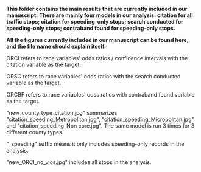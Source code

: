 **This folder contains the main results that are currently included in our manuscript.**
**There are mainly four models in our analysis: citation for all traffic stops; citation for speeding-only stops; search conducted for speeding-only stops; contraband found for speeding-only stops.**

**All the figures currently included in our manuscript can be found here, and the file name should explain itself.** 

ORCI refers to race variables' odds ratios / confidence intervals with the citation variable as the target.

ORSC refers to race variables' odds ratios with the search conducted variable as the target.

ORCBF refers to race variables' odss ratios with contraband found variable as the target.

"new_county_type_citation.jpg" summarizes "citation_speeding_Metropolitan.jpg", "citation_speeding_Micropolitan.jpg" and "citation_speeding_Non core.jpg". The same model is run 3 times for 3 different county types.

"_speeding" suffix means it only includes speeding-only records in the analysis.

"new_ORCI_no_vios.jpg" includes all stops in the analysis.




